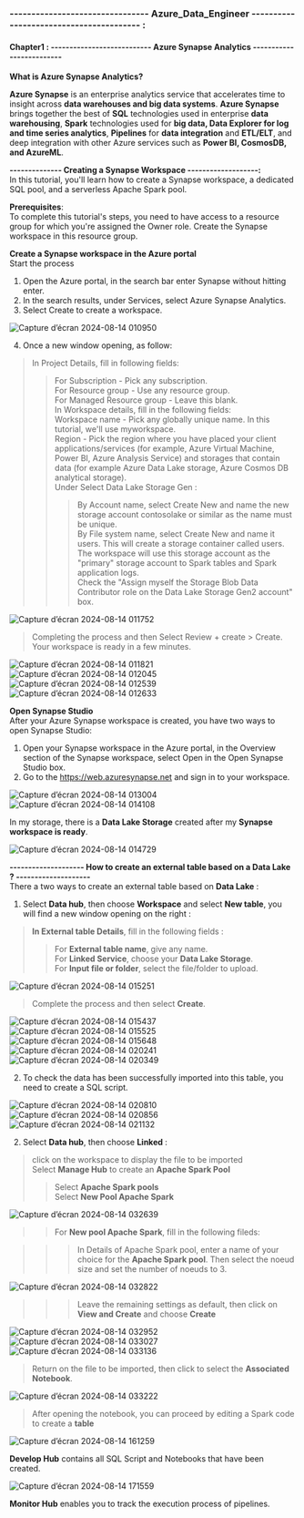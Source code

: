 ### -------------------------------- Azure_Data_Engineer ---------------------------------------- :

#### Chapter1 : --------------------------- Azure Synapse Analytics -------------------------

**What is Azure Synapse Analytics?** <br>

**Azure Synapse** is an enterprise analytics service that accelerates time to insight across **data warehouses and big data systems**. **Azure Synapse** brings together the best of **SQL** technologies used in enterprise **data warehousing**, **Spark** technologies used for **big data, Data Explorer for log and time series analytics**, **Pipelines** for **data integration** and **ETL/ELT**, and deep integration with other Azure services such as **Power BI, CosmosDB, and AzureML**.<br>

**-------------- Creating a Synapse Workspace -------------------:** <br>
In this tutorial, you'll learn how to create a Synapse workspace, a dedicated SQL pool, and a serverless Apache Spark pool. <br>

**Prerequisites**: <br>
To complete this tutorial's steps, you need to have access to a resource group for which you're assigned the Owner role. Create the Synapse workspace in this resource group. <br>

**Create a Synapse workspace in the Azure portal**  <br>
Start the process <br>
1. Open the Azure portal, in the search bar enter Synapse without hitting enter. <br>
2. In the search results, under Services, select Azure Synapse Analytics. <br>
3. Select Create to create a workspace. <br>

![Capture d’écran 2024-08-14 010950](https://github.com/user-attachments/assets/0c6fc256-c205-45eb-aac5-8ee7e9374df8)

4. Once a new window opening, as follow: <br>
> In Project Details, fill in following fields: <br>
>> For Subscription - Pick any subscription. <br>
>> For Resource group - Use any resource group. <br>
>> For Managed Resource group - Leave this blank. <br>
> In Workspace details, fill in the following fields: <br>
>> Workspace name - Pick any globally unique name. In this tutorial, we'll use myworkspace. <br>
>>  Region - Pick the region where you have placed your client applications/services (for example, Azure Virtual Machine, Power BI, Azure Analysis Service) and storages that contain data (for example Azure Data Lake storage, Azure Cosmos DB analytical storage). <br>
>> Under Select Data Lake Storage Gen : <br>
>>> By Account name, select Create New and name the new storage account contosolake or similar as the name must be unique. <br>
>>> By File system name, select Create New and name it users. This will create a storage container called users. The workspace will use this storage account as the "primary" storage account to Spark tables and Spark application logs. <br> 
>>> Check the "Assign myself the Storage Blob Data Contributor role on the Data Lake Storage Gen2 account" box. <br>

![Capture d’écran 2024-08-14 011752](https://github.com/user-attachments/assets/bf504b18-82c7-40f8-bb4f-4896e102deb1)

> Completing the process and then Select Review + create > Create. Your workspace is ready in a few minutes.<br>

![Capture d’écran 2024-08-14 011821](https://github.com/user-attachments/assets/6d72a890-3045-4a68-9493-3e1a5714181f)
![Capture d’écran 2024-08-14 012045](https://github.com/user-attachments/assets/9739be7a-b7c3-44e7-ac56-397178ee33cf)
![Capture d’écran 2024-08-14 012539](https://github.com/user-attachments/assets/716384ee-5800-4b6e-802c-0daab0ed3885)
![Capture d’écran 2024-08-14 012633](https://github.com/user-attachments/assets/d55cf66f-19e3-4ba3-b283-85a6910fb9c0)

**Open Synapse Studio** <br>
After your Azure Synapse workspace is created, you have two ways to open Synapse Studio:
1. Open your Synapse workspace in the Azure portal, in the Overview section of the Synapse workspace, select Open in the Open Synapse Studio box.  <br>
2. Go to the https://web.azuresynapse.net and sign in to your workspace.  <br>

![Capture d’écran 2024-08-14 013004](https://github.com/user-attachments/assets/c9cc6749-11db-4612-a399-8d37c97b848f)
![Capture d’écran 2024-08-14 014108](https://github.com/user-attachments/assets/104a3222-8be7-4210-b721-ad864e2d98a2)

In my storage, there is a **Data Lake Storage** created after my **Synapse workspace is ready**.

![Capture d’écran 2024-08-14 014729](https://github.com/user-attachments/assets/a5a563cc-6601-4c25-824a-2c93b05c1699)

**-------------------- How to create an external table based on a **Data Lake** ? --------------------** <br>
There a two ways to create an external table based on **Data Lake** :<br>
1. Select **Data hub**, then choose **Workspace** and select **New table**, you will find a new window opening on the right :<br>
> **In External table Details**, fill in the following fields : <br>
>> For **External table name**, give any name. <br>
>> For **Linked Service**, choose your **Data Lake Storage**. <br>
>> For **Input file or folder**, select the file/folder to upload. <br>

![Capture d’écran 2024-08-14 015251](https://github.com/user-attachments/assets/c32d0b4e-4b1f-49e9-b8e2-abe3661ffeb3)

> Complete the process and then select **Create**. <br>

![Capture d’écran 2024-08-14 015437](https://github.com/user-attachments/assets/ff7ef6fb-4e25-4e9a-8716-fcf0ce7accbe)
![Capture d’écran 2024-08-14 015525](https://github.com/user-attachments/assets/6c068722-3d8d-4dc1-a7f6-35d22e16a4a7)
![Capture d’écran 2024-08-14 015648](https://github.com/user-attachments/assets/e524d828-34ee-4806-8336-1b59bb638716)
![Capture d’écran 2024-08-14 020241](https://github.com/user-attachments/assets/66a9661a-c935-46de-95cf-3200afaf4c78)
![Capture d’écran 2024-08-14 020349](https://github.com/user-attachments/assets/1821c55c-a406-47ab-ad6e-51e2d672c975)

2. To check the data has been successfully imported into this table, you need to create a SQL script. <br>

![Capture d’écran 2024-08-14 020810](https://github.com/user-attachments/assets/ba566d5d-3635-4eed-ae68-852e80bb71fd)
![Capture d’écran 2024-08-14 020856](https://github.com/user-attachments/assets/95b3a6ef-d68e-4490-8bcf-dd96f21f9fa7)
![Capture d’écran 2024-08-14 021132](https://github.com/user-attachments/assets/9e5f87ff-758f-4247-843d-e3a4d1d0ec0e)

2. Select **Data hub**, then choose **Linked** : <br>
> click on the workspace to display the file to be imported <br>
> Select **Manage Hub** to create an **Apache Spark Pool** <br>
>> Select **Apache Spark pools** <br>
>> Select **New Pool Apache Spark** <br>

![Capture d’écran 2024-08-14 032639](https://github.com/user-attachments/assets/4c209bc3-a781-4350-ba79-d9c1c0cf4c35)

>> For **New pool Apache Spark**, fill in the following fileds: <br>

>>> In Details of Apache Spark pool, enter a name of your choice for the **Apache Spark pool**. Then select the noeud size and set the number of noeuds to 3. <br>

![Capture d’écran 2024-08-14 032822](https://github.com/user-attachments/assets/17a6fc06-5e0a-46ab-bc51-a8337ad64d8e)

>>> Leave the remaining settings as default, then click on **View and Create** and choose **Create** <br>

![Capture d’écran 2024-08-14 032952](https://github.com/user-attachments/assets/4158c49d-433f-46c5-bca1-a528f73944d8)
![Capture d’écran 2024-08-14 033027](https://github.com/user-attachments/assets/046b810b-f0d3-4971-bd82-91489b9a243e)
![Capture d’écran 2024-08-14 033136](https://github.com/user-attachments/assets/a99e51eb-9047-4605-8f57-24c88182bd5e)

> Return on the file to be imported, then click to select the **Associated Notebook**. <br>

![Capture d’écran 2024-08-14 033222](https://github.com/user-attachments/assets/d72d72e2-619a-4d14-b34c-3622372e3c73)

> After opening the notebook, you can proceed by editing a Spark code to create a **table** <br>

![Capture d’écran 2024-08-14 161259](https://github.com/user-attachments/assets/3b304f36-65ea-4332-88e8-82184012897e)

**Develop Hub** contains all SQL Script and Notebooks that have been created. <br>

![Capture d’écran 2024-08-14 171559](https://github.com/user-attachments/assets/1fccbcca-1b62-40ad-85cf-8969679f4a76)

**Monitor Hub** enables you to track the execution process of pipelines. <br>





